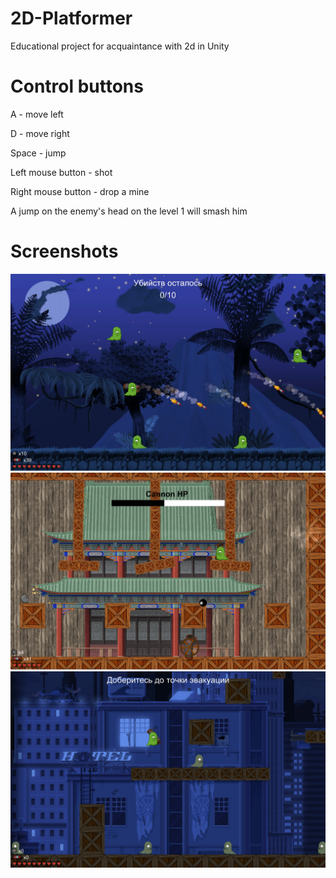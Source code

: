 # 2D-Platformer
 Educational project for acquaintance with 2d in Unity


# Control buttons
A - move left

D - move right

Space - jump

Left mouse button - shot

Right mouse button - drop a mine

A jump on the enemy's head on the level 1 will smash him
# Screenshots
<img src="images/Level 1 image.jpg" width="600">
<img src="images/Level 2 image.jpg" width="600">
<img src="images/Level 3 image.jpg" width="600">
